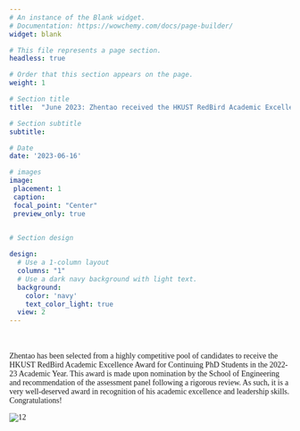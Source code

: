 ```yaml
---
# An instance of the Blank widget.
# Documentation: https://wowchemy.com/docs/page-builder/
widget: blank

# This file represents a page section.
headless: true

# Order that this section appears on the page.
weight: 1

# Section title
title:  "June 2023: Zhentao received the HKUST RedBird Academic Excellence Award"

# Section subtitle
subtitle:

# Date
date: '2023-06-16'

# images
image:
 placement: 1
 caption: 
 focal_point: "Center"
 preview_only: true
  

# Section design

design:
  # Use a 1-column layout
  columns: "1"
  # Use a dark navy background with light text.
  background:
    color: 'navy'
    text_color_light: true
  view: 2
---
```


<!--more-->

<br />




<br />
<font face=Times New Roman>
Zhentao has been selected from a highly competitive pool of candidates to receive the HKUST RedBird Academic Excellence Award for Continuing PhD Students in the 2022-23 Academic Year.
This award is made upon nomination by the School of Engineering and recommendation of the assessment panel following a rigorous review. As such, it is a very well-deserved award 
in recognition of his academic excellence and leadership skills. Congratulations!<br />

![12](/gallery/news/202306Zhentao/featured.png)
